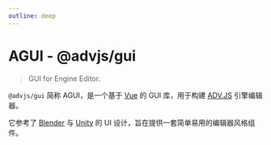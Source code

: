 ```yaml
---
outline: deep
---
```


# AGUI - @advjs/gui

> GUI for Engine Editor.

`@advjs/gui` 简称 AGUI，是一个基于 [Vue](https://vuejs.org/) 的 GUI 库，用于构建 [ADV.JS](https://advjs.org) 引擎编辑器。

它参考了 [Blender](https://www.blender.org/) 与 [Unity](https://unity.com/) 的 UI 设计，旨在提供一套简单易用的编辑器风格组件。

